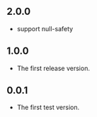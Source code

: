 ## 2.0.0

* support null-safety

## 1.0.0

* The first release version.

## 0.0.1

* The first test version.